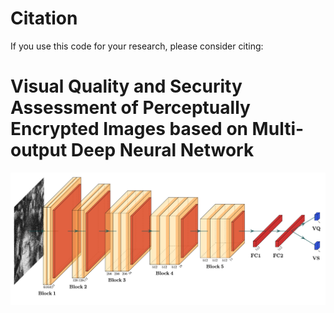 # Citation
If you use this code for your research, please consider citing:
# Visual Quality and Security Assessment of Perceptually Encrypted Images based on Multi-output Deep Neural Network
![assets/architecture.png](assets/architecture.png)
